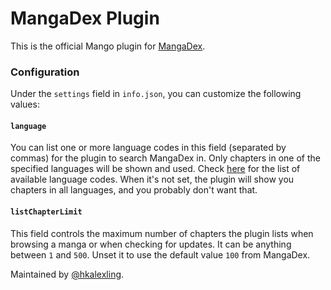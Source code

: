 # MangaDex Plugin

This is the official Mango plugin for [MangaDex](https://mangadex.org/).

### Configuration

Under the `settings` field in `info.json`, you can customize the following values:

#### `language`

You can list one or more language codes in this field (separated by commas) for the plugin to search MangaDex in. Only chapters in one of the specified languages will be shown and used. Check [here](https://api.mangadex.org/docs.html#section/Language-Codes-and-Localization) for the list of available language codes. When it's not set, the plugin will show you chapters in all languages, and you probably don't want that.

#### `listChapterLimit`

This field controls the maximum number of chapters the plugin lists when browsing a manga or when checking for updates. It can be anything between `1` and `500`. Unset it to use the default value `100` from MangaDex.

Maintained by [@hkalexling](https://github.com/hkalexling).
